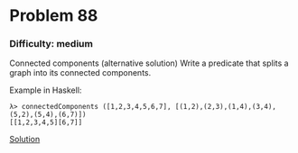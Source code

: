 # Problem 88
### Difficulty: medium
Connected components (alternative solution)
Write a predicate that splits a graph into its connected components.

Example in Haskell:

```
λ> connectedComponents ([1,2,3,4,5,6,7], [(1,2),(2,3),(1,4),(3,4),(5,2),(5,4),(6,7)])
[[1,2,3,4,5][6,7]]
```
[Solution](https://wiki.haskell.org/99_questions/Solutions/88)
